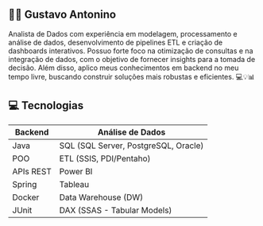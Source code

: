 ## 👨‍💻 Gustavo Antonino

Analista de Dados com experiência em modelagem, processamento e análise de dados, desenvolvimento de pipelines ETL e criação de dashboards interativos. Possuo forte foco na otimização de consultas e na integração de dados, com o objetivo de fornecer insights para a tomada de decisão. Além disso, aplico meus conhecimentos em backend no meu tempo livre, buscando construir soluções mais robustas e eficientes. 💻💡📊

## 💻 Tecnologias

| Backend | Análise de Dados |
|---------|-----------------|
| Java | SQL (SQL Server, PostgreSQL, Oracle) |
| POO | ETL (SSIS, PDI/Pentaho)|
| APIs REST | Power BI  | 
| Spring | Tableau |
| Docker | Data Warehouse (DW) |
| JUnit | DAX (SSAS - Tabular Models) |


